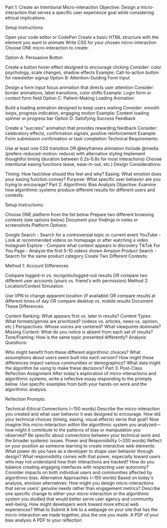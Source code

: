 Part 1: Create an Intentional Micro-interaction
Objective: Design a micro-interaction that serves a specific user experience goal while considering ethical implications.

Setup Instructions:

Open your code editor or CodePen
Create a basic HTML structure with the element you want to animate
Write CSS for your chosen micro-interaction
Choose ONE micro-interaction to create:

Option A: Persuasive Button

Create a button hover effect designed to encourage clicking
Consider: color psychology, scale changes, shadow effects
Example: Call-to-action button for newsletter signup
Option B: Attention-Guiding Form Input

Design a form input focus animation that directs user attention
Consider: border animations, label transitions, color shifts
Example: Login form or contact form field
Option C: Patient-Making Loading Animation

Build a loading animation designed to keep users waiting
Consider: smooth loops, progress indication, engaging motion
Example: Content loading spinner or progress bar
Option D: Satisfying Success Feedback

Create a "success" animation that provides rewarding feedback
Consider: celebratory effects, confirmation signals, positive reinforcement
Example: Form submission confirmation or task completion
Technical Requirements:

Use at least one CSS transition OR @keyframes animation
Include @media (prefers-reduced-motion: reduce) with alternative styling
Implement thoughtful timing (duration between 0.2s-0.8s for most interactions)
Choose intentional easing functions (ease, ease-in-out, etc.)
Design Considerations:

Timing: How fast/slow should this feel and why?
Easing: What emotion does your easing function convey?
Purpose: What specific user behavior are you trying to encourage?
Part 2: Algorithmic Bias Analysis
Objective: Examine how algorithmic systems produce different results for different users and contexts.

Setup Instructions:

Choose ONE platform from the list below
Prepare two different browsing contexts (see options below)
Document your findings in notes or screenshots
Platform Options:

Google Search - Search for a controversial topic or current event
YouTube - Look at recommended videos on homepage or after watching a video
Instagram Explore - Compare what content appears in discovery
TikTok For You Page - Analyze the first 5-10 videos shown
Amazon Product Search - Search for the same product category
Create Two Different Contexts:

Method 1: Account Differences

Compare logged-in vs. incognito/logged-out results
OR compare two different user accounts (yours vs. friend's with permission)
Method 2: Location/Context Simulation

Use VPN to change apparent location (if available)
OR compare results at different times of day
OR compare desktop vs. mobile results
Document These Differences:

Content Ranking: What appears first vs. later in results?
Content Types: What formats/genres are prioritized? (videos vs. articles, news vs. opinion, etc.)
Perspectives: Whose voices are centered? What viewpoints dominate?
Missing Content: What do you notice is absent from each set of results?
Tone/Framing: How is the same topic presented differently?
Analysis Questions:

Who might benefit from these different algorithmic choices?
What assumptions about users seem built into each version?
How might these differences impact various communities or demographics?
What data might the algorithm be using to make these decisions?
Part 3: Post-Class Reflection Assignment
After today's exploration of micro-interactions and algorithmic systems, write a reflective essay responding to the prompts below. Use specific examples from both your hands-on work and the algorithmic analysis.

Reflection Prompts:

Technical-Ethical Connections (~150 words) Describe the micro-interaction you created and what user behavior it was designed to encourage. How did your technical choices (timing, easing, visual effects) serve that goal? Now imagine this micro-interaction within the algorithmic system you analyzed—how might it contribute to the patterns of bias or manipulation you observed? Be specific about connections between your technical work and the broader systemic issues.
Power and Responsibility (~200 words) Reflect on your position as someone learning to create interactive web elements:
What power do you have as a developer to shape user behavior through design?
What responsibility comes with that power, especially toward users who may not understand how their interactions are tracked?
How do you balance creating engaging interfaces with respecting user autonomy?
Consider impacts on both individual users and communities affected by algorithmic bias.
Alternative Approaches (~150 words) Based on today's analysis, envision alternatives:
How might you design micro-interactions that serve users' genuine needs rather than engagement metrics?
Describe one specific change to either your micro-interaction or the algorithmic system you studied that would better serve user agency and community well-being.
How might developers work toward more ethical web experiences?
What to Submit
A link to a webpage on your site that has the micro-interaction we made together, plus the one you made.
A PDF of your bias analysis
A PDF to your reflection
